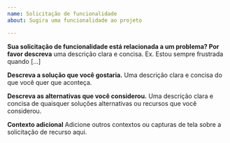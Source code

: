 ```yaml
---
name: Solicitação de funcionalidade
about: Sugira uma funcionalidade ao projeto

---
```


**Sua solicitação de funcionalidade está relacionada a um problema? Por favor descreva**
uma descrição clara e concisa. Ex. Estou sempre frustrada quando [...]

**Descreva a solução que você gostaria.**
Uma descrição clara e concisa do que você quer que aconteça.

**Descreva as alternativas que você considerou.**
Uma descrição clara e concisa de quaisquer soluções alternativas ou recursos que você considerou.

**Contexto adicional**
Adicione outros contextos ou capturas de tela sobre a solicitação de recurso aqui.
